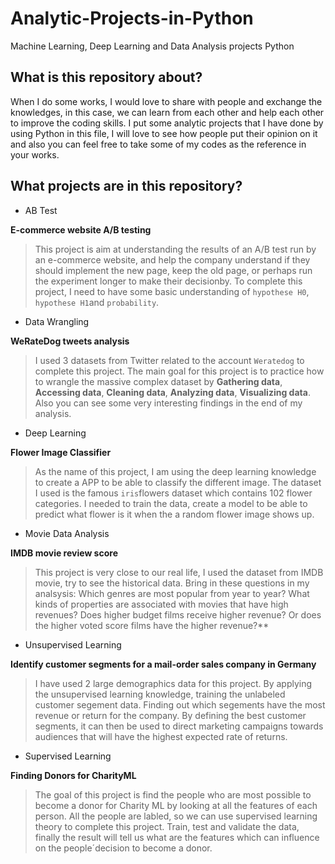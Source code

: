 # Analytic-Projects-in-Python
Machine Learning, Deep Learning and Data Analysis projects Python 


## What is this repository about?

When I do some works, I would love to share with people and exchange the knowledges, in this case, we can learn from each other
and help each other to improve the coding skills. I put some analytic projects that I have done by using Python in this file, I will love
to see how people put their opinion on it and also you can feel free to take some of my codes as the reference in your works.

## What projects are in this repository?
- AB Test 

**E-commerce website A/B testing**

>This project is aim at understanding the results of an A/B test run by an e-commerce website, and help the company understand if 
they should implement the new page, keep the old page, or perhaps run the experiment longer to make their decisionby.
To complete this project, I need to have some basic understanding of `hypothese H0`, `hypothese H1`and `probability`.

- Data Wrangling 

**WeRateDog tweets analysis**

>I used 3 datasets from Twitter related to the account `Weratedog` to complete this project. The main goal for this project is to
practice how to wrangle the massive complex dataset by **Gathering data**, **Accessing data**, **Cleaning data**, **Analyzing data**, **Visualizing data**. Also you can see some very interesting findings in the end of my analysis.

- Deep Learning 

**Flower Image Classifier**

>As the name of this project, I am using the deep learning knowledge to create a APP to be able to classify the different image. The dataset I used is the famous `iris`flowers dataset which contains 102 flower categories. I needed to train the data, create a model to be able to predict what flower is it when the a random flower image shows up.

- Movie Data Analysis

**IMDB movie review score**

>This project is very close to our real life, I used the dataset from IMDB movie, try to see the historical data. Bring in these questions in my analsysis: Which genres are most popular from year to year? What kinds of properties are associated with movies that have high revenues? Does higher budget films receive higher revenue? Or does the higher voted score films have the higher revenue?**

- Unsupervised Learning

**Identify customer segments for a mail-order sales company in Germany**

>I have used 2 large demographics data for this project. By applying the unsupervised learning knowledge, training the unlabeled customer segement data. Finding out which segements have the most revenue or return for the company. By defining the best customer segments, it can then be used to direct marketing campaigns towards audiences that will have the highest expected rate of returns.

- Supervised Learning

**Finding Donors for CharityML**

>The goal of this project is find the people who are most possible to become a donor for Charity ML by looking at all the features of each person. All the people are labled, so we can use supervised learning theory to complete this project. Train, test and validate the data, finally the result will tell us what are the features which can influence on the people´decision to become a donor.


